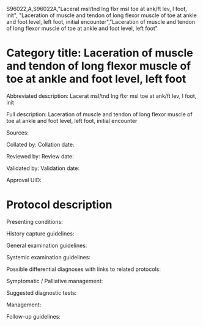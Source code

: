 S96022,A,S96022A,"Lacerat msl/tnd lng flxr msl toe at ank/ft lev, l foot, init", "Laceration of muscle and tendon of long flexor muscle of toe at ankle and foot level, left foot, initial encounter","Laceration of muscle and tendon of long flexor muscle of toe at ankle and foot level, left foot"
# Category title: Laceration of muscle and tendon of long flexor muscle of toe at ankle and foot level, left foot

Abbreviated description: Lacerat msl/tnd lng flxr msl toe at ank/ft lev, l foot, init

Full description: Laceration of muscle and tendon of long flexor muscle of toe at ankle and foot level, left foot, initial encounter

Sources:

Collated by:
Collation date:

Reviewed by:
Review date:

Validated by:
Validation date:

Approval UID:

# Protocol description

Presenting conditions:

History capture guidelines:

General examination guidelines:

Systemic examination guidelines:

Possible differential diagnoses with links to related protocols:

Symptomatic / Palliative management:

Suggested diagnostic tests:

Management:

Follow-up guidelines:
